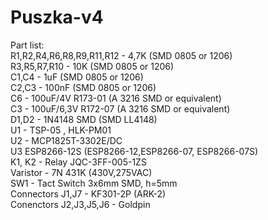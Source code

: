 # Puszka-v4
Part list:  
R1,R2,R4,R6,R8,R9,R11,R12 - 4,7K (SMD 0805 or 1206)  
R3,R5,R7,R10  - 10K (SMD 0805 or 1206)  
C1,C4 - 1uF (SMD 0805 or 1206)  
C2,C3 - 100nF (SMD 0805 or 1206)  
C6 - 100uF/4V R173-01 (A 3216  SMD or equivalent)  
C3 - 100uF/6,3V R172-07 (A 3216  SMD or equivalent)  
D1,D2 - 1N4148 SMD (SMD LL4148)  
U1 - TSP-05 , HLK-PM01  
U2 - MCP1825T-3302E/DC  
U3 ESP8266-12S (ESP8266-12,ESP8266-07, ESP8266-07S)  
K1, K2 - Relay JQC-3FF-005-1ZS  
Varistor -  7N 431K (430V,275VAC)  
SW1 - Tact Switch 3x6mm SMD, h=5mm  
Connectors J1,J7 - KF301-2P  (ARK-2)  
Conenctors J2,J3,J5,J6 - Goldpin  
